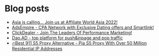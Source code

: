 # Blog posts
<!-- BLOG-POST-LIST:START -->
- [Asia is calling... Join us at Affiliate World Asia 2022!](https://afflift.com/f/threads/asia-is-calling-join-us-at-affiliate-world-asia-2022.9813/)
- [AdsEmpire - CPA Network with Exclusive Dating offers and Smartlink!](https://afflift.com/f/threads/adsempire-cpa-network-with-exclusive-dating-offers-and-smartlink.6820/)
- [ClickDealer - Join The Leaders Of Performance Marketing!](https://afflift.com/f/threads/clickdealer-join-the-leaders-of-performance-marketing.2440/)
- [Dao.AD - top platform for push&amp;inpage and pop traffic](https://afflift.com/f/threads/dao-ad-top-platform-for-push-inpage-and-pop-traffic.5708/)
- [🔥Best 911 S5 Proxy Alternative - Pia S5 Proxy With Over 50 Million Residential IP Addresses](https://afflift.com/f/threads/%F0%9F%94%A5best-911-s5-proxy-alternative-pia-s5-proxy-with-over-50-million-residential-ip-addresses.9818/)
<!-- BLOG-POST-LIST:END -->
